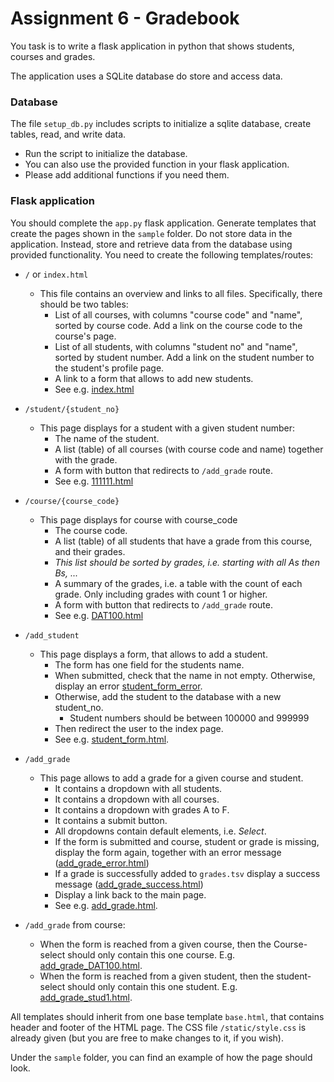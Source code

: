 # Assignment 6 - Gradebook

You task is to write a flask application in python that shows students, courses and grades.

The application uses a SQLite database do store and access data.

### Database

The file `setup_db.py` includes scripts to initialize a sqlite database, create tables, read, and write data.
* Run the script to initialize the database.
* You can also use the provided function in your flask application.
* Please add additional functions if you need them.

### Flask application

You should complete the `app.py` flask application. Generate templates that create the pages shown in the `sample` folder.
Do not store data in the application. Instead, store and retrieve data from the database using provided functionality.
You need to create the following templates/routes:

  - `/` or `index.html`
    * This file contains an overview and links to all files. Specifically, there should be two tables:
        - List of all courses, with columns "course code" and "name", sorted by course code. Add a link on the course code to the course's page.
        - List of all students, with columns "student no" and "name", sorted by student number. Add a link on the student number to the student's profile page.
        - A link to a form that allows to add new students.
        - See e.g. [index.html](sample/index.html)  
  - `/student/{student_no}`
    * This page displays for a student with a given student number:
        - The name of the student.
        - A list (table) of all courses (with course code and name) together with the grade.
        - A form with button that redirects to `/add_grade` route.
        - See e.g. [111111.html](sample/student/111111.html)
  - `/course/{course_code}`
    * This page displays for course with course_code
        - The course code.
        - A list (table) of all students that have a grade from this course, and their grades.
        - *This list should be sorted by grades, i.e. starting with all As then Bs, ...*
        - A summary of the grades, i.e. a table with the count of each grade.
        Only including grades with count 1 or higher.
        - A form with button that redirects to `/add_grade` route.
        - See e.g. [DAT100.html](sample/course/DAT100.html)
  - `/add_student`  
    * This page displays a form, that allows to add a student.
        - The form has one field for the students name.
        - When submitted, check that the name in not empty. Otherwise, display an error [student_form_error](sample/student_form_error.html).
        - Otherwise, add the student to the database with a new student_no.
          * Student numbers should be between 100000 and 999999
        - Then redirect the user to the index page.
        - See e.g. [student_form.html](sample/student_form.html).
  - `/add_grade`
    * This page allows to add a grade for a given course and student.
        - It contains a dropdown with all students.
        - It contains a dropdown with all courses.
        - It contains a dropdown with grades A to F.
        - It contains a submit button.
        - All dropdowns contain default elements, i.e. *Select*.
        - If the form is submitted and course, student or grade is missing,
        display the form again, together with an error message ([add_grade_error.html](sample/add_grade_error.html))
        - If a grade is successfully added to `grades.tsv` display a success message ([add_grade_success.html](sample/add_grade_success.html))
        - Display a link back to the main page.
        - See e.g. [add_grade.html](sample/add_grade.html).

  - `/add_grade` from course:
    * When the form is reached from a given course, then the Course-select should only contain this one course. E.g. [add_grade_DAT100.html](sample/add_grade_DAT100.html).
    * When the form is reached from a given student, then the student-select should only contain this one student. E.g. [add_grade_stud1.html](sample/add_grade_stud1.html).

All templates should inherit from one base template `base.html`, that contains header and footer of the HTML page.
The CSS file `/static/style.css` is already given (but you are free to make changes to it, if you wish). 

Under the `sample` folder, you can find an example of how the page should look.